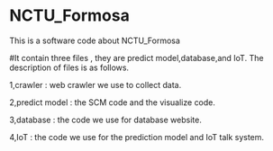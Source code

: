# NCTU_Formosa
This is a software code about NCTU_Formosa

#It contain three files , they are predict model,database,and IoT. The description of files is as follows.

  1,crawler : web crawler we use to collect data.
  
  2,predict model : the SCM code and the visualize code.
  
  3,database : the code we use for database website.
  
  4,IoT : the code we use for the prediction model and IoT talk system.
  
